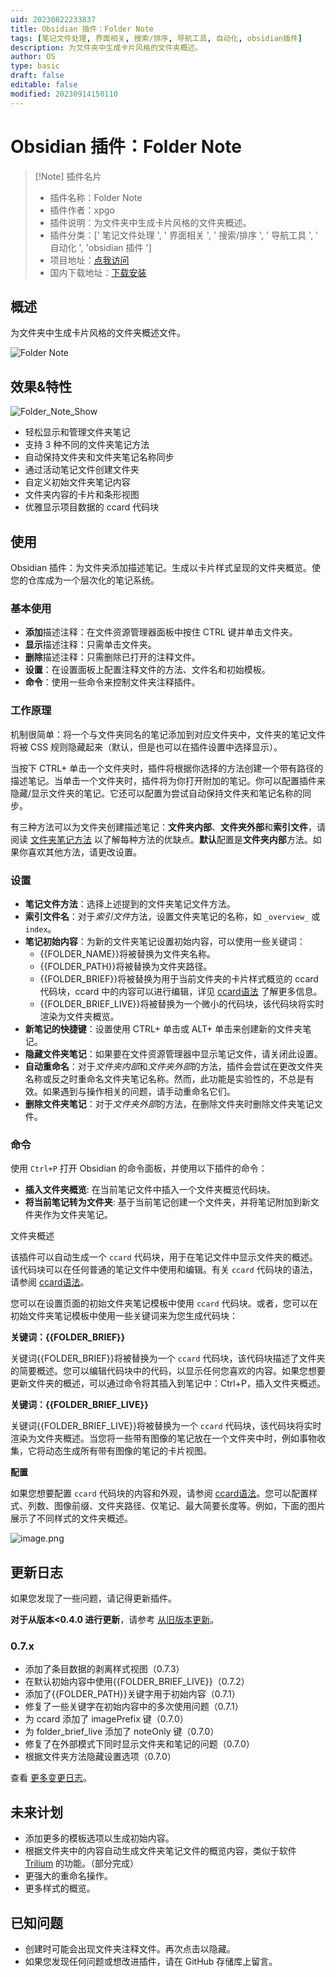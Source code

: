 ```yaml
---
uid: 20230822233837
title: Obsidian 插件：Folder Note
tags: [笔记文件处理, 界面相关, 搜索/排序, 导航工具, 自动化, obsidian插件]
description: 为文件夹中生成卡片风格的文件夹概述。
author: OS
type: basic
draft: false
editable: false
modified: 20230914150110
---
```


# Obsidian 插件：Folder Note

> [!Note] 插件名片
> - 插件名称：Folder Note
> - 插件作者：xpgo
> - 插件说明：为文件夹中生成卡片风格的文件夹概述。
> - 插件分类：[' 笔记文件处理 ', ' 界面相关 ', ' 搜索/排序 ', ' 导航工具 ', ' 自动化 ', 'obsidian 插件 ']
> - 项目地址：[点我访问](https://github.com/xpgo/obsidian-folder-note-plugin)
> - 国内下载地址：[下载安装](https://pkmer.cn/products/plugin/pluginMarket/?folder-note-plugin)

## 概述

为文件夹中生成卡片风格的文件夹概述文件。

![Folder Note](https://cdn.pkmer.cn/covers/folder-note-plugin.PNG!pkmer)

## 效果&特性

![Folder_Note_Show](https://raw.githubusercontent.com/xpgo/obsidian-folder-note-plugin/master/image/folder-note1.png)

- 轻松显示和管理文件夹笔记
- 支持 3 种不同的文件夹笔记方法
- 自动保持文件夹和文件夹笔记名称同步
- 通过活动笔记文件创建文件夹
- 自定义初始文件夹笔记内容
- 文件夹内容的卡片和条形视图
- 优雅显示项目数据的 ccard 代码块

## 使用

Obsidian 插件：为文件夹添加描述笔记。生成以卡片样式呈现的文件夹概览。使您的仓库成为一个层次化的笔记系统。

### 基本使用

- **添加**描述注释：在文件资源管理器面板中按住 CTRL 键并单击文件夹。
- **显示**描述注释：只需单击文件夹。
- **删除**描述注释：只需删除已打开的注释文件。
- **设置**：在设置面板上配置注释文件的方法、文件名和初始模板。
- **命令**：使用一些命令来控制文件夹注释插件。

### 工作原理

机制很简单：将一个与文件夹同名的笔记添加到对应文件夹中，文件夹的笔记文件将被 CSS 规则隐藏起来（默认，但是也可以在插件设置中选择显示）。

当按下 CTRL+ 单击一个文件夹时，插件将根据你选择的方法创建一个带有路径的描述笔记。当单击一个文件夹时，插件将为你打开附加的笔记。你可以配置插件来隐藏/显示文件夹的笔记。它还可以配置为尝试自动保持文件夹和笔记名称的同步。

有三种方法可以为文件夹创建描述笔记：**文件夹内部**、**文件夹外部**和**索引文件**，请阅读 [文件夹笔记方法](https://github.com/xpgo/obsidian-folder-note-plugin/blob/main/doc/folder-note-methods.md) 以了解每种方法的优缺点。**默认**配置是**文件夹内部**方法。如果你喜欢其他方法，请更改设置。

### 设置

- **笔记文件方法**：选择上述提到的文件夹笔记文件方法。
- **索引文件名**：对于*索引文件*方法，设置文件夹笔记的名称，如 `_overview_` 或 `index`。
- **笔记初始内容**：为新的文件夹笔记设置初始内容，可以使用一些关键词：
    - {{FOLDER_NAME}}将被替换为文件夹名称。
    - {{FOLDER_PATH}}将被替换为文件夹路径。
    - {{FOLDER_BRIEF}}将被替换为用于当前文件夹的卡片样式概览的 ccard 代码块，ccard 中的内容可以进行编辑，详见 [ccard语法](https://github.com/xpgo/obsidian-folder-note-plugin/blob/main/doc/ccard-syntax.md) 了解更多信息。
    - {{FOLDER_BRIEF_LIVE}}将被替换为一个微小的代码块，该代码块将实时渲染为文件夹概览。
- **新笔记的快捷键**：设置使用 CTRL+ 单击或 ALT+ 单击来创建新的文件夹笔记。
- **隐藏文件夹笔记**：如果要在文件资源管理器中显示笔记文件，请关闭此设置。
- **自动重命名**：对于*文件夹内部*和*文件夹外部*的方法，插件会尝试在更改文件夹名称或反之时重命名文件夹笔记名称。然而，此功能是实验性的，不总是有效。如果遇到与操作相关的问题，请手动重命名它们。
- **删除文件夹笔记**：对于*文件夹外部*的方法，在删除文件夹时删除文件夹笔记文件。

### 命令

使用 `Ctrl+P` 打开 Obsidian 的命令面板，并使用以下插件的命令：

- **插入文件夹概览**: 在当前笔记文件中插入一个文件夹概览代码块。
- **将当前笔记转为文件夹**: 基于当前笔记创建一个文件夹，并将笔记附加到新文件夹作为文件夹笔记。

文件夹概述

该插件可以自动生成一个 `ccard` 代码块，用于在笔记文件中显示文件夹的概述。该代码块可以在任何普通的笔记文件中使用和编辑。有关 `ccard` 代码块的语法，请参阅 [ccard语法](https://github.com/xpgo/obsidian-folder-note-plugin/blob/main/doc/ccard-syntax.md)。

您可以在设置页面的初始文件夹笔记模板中使用 `ccard` 代码块。或者，您可以在初始文件夹笔记模板中使用一些关键词来为您生成代码块：

**关键词：{{FOLDER_BRIEF}}**

关键词{{FOLDER_BRIEF}}将被替换为一个 `ccard` 代码块，该代码块描述了文件夹的简要概述。您可以编辑代码块中的代码，以显示任何您喜欢的内容。如果您想要更新文件夹的概述，可以通过命令将其插入到笔记中：Ctrl+P，插入文件夹概述。

**关键词：{{FOLDER_BRIEF_LIVE}}**

关键词{{FOLDER_BRIEF_LIVE}}将被替换为一个 `ccard` 代码块，该代码块将实时渲染为文件夹概述。当您将一些带有图像的笔记放在一个文件夹中时，例如事物收集，它将动态生成所有带有图像的笔记的卡片视图。

**配置**

如果您想要配置 `ccard` 代码块的内容和外观，请参阅 [ccard语法](https://github.com/xpgo/obsidian-folder-note-plugin/blob/main/doc/ccard-syntax.md)。您可以配置样式、列数、图像前缀、文件夹路径、仅笔记、最大简要长度等。例如，下面的图片展示了不同样式的文件夹概述。

![image.png](https://cdn.pkmer.cn/images/20230914145946.png!pkmer)

## 更新日志

如果您发现了一些问题，请记得更新插件。

**对于从版本<0.4.0 进行更新**，请参考 [从旧版本更新](https://github.com/xpgo/obsidian-folder-note-plugin/blob/main/doc/update-old-version.md)。

### 0.7.x

- 添加了条目数据的剥离样式视图（0.7.3）
- 在默认初始内容中使用{{FOLDER_BRIEF_LIVE}}（0.7.2）
- 添加了{{FOLDER_PATH}}关键字用于初始内容（0.7.1）
- 修复了一些关键字在初始内容中的多次使用问题（0.7.1）
- 为 ccard 添加了 imagePrefix 键（0.7.0）
- 为 folder_brief_live 添加了 noteOnly 键（0.7.0）
- 修复了在外部模式下同时显示文件夹和笔记的问题（0.7.0）
- 根据文件夹方法隐藏设置选项（0.7.0）

查看 [更多变更日志](https://github.com/xpgo/obsidian-folder-note-plugin/blob/main/doc/change-log.md)。

## 未来计划

- 添加更多的模板选项以生成初始内容。
- 根据文件夹中的内容自动生成文件夹笔记文件的概览内容，类似于软件 [Trilium](https://github.com/zadam/trilium) 的功能。（部分完成）
- 更强大的重命名操作。
- 更多样式的概览。

## 已知问题

- 创建时可能会出现文件夹注释文件。再次点击以隐藏。
- 如果您发现任何问题或想改进插件，请在 GitHub 存储库上留言。